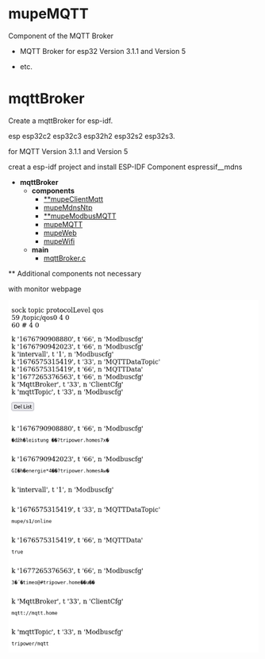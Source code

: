 # mupeMQTT

Component of the MQTT Broker 

- MQTT Broker for esp32 Version 3.1.1 and Version 5 

- etc.

# mqttBroker

Create a mqttBroker for esp-idf.

esp esp32c2 esp32c3 esp32h2 esp32s2 esp32s3.

for MQTT Version 3.1.1 and Version 5 


creat a esp-idf project and install ESP-IDF Component espressif__mdns



- __mqttBroker__
    - __components__
      - [**mupeClientMqtt](https://github.com/mupeMQTT/mupeClientMqtt)
      - [mupeMdnsNtp](https://github.com/mupeMQTT/mupeMdnsNtp)
      - [**mupeModbusMQTT](https://github.com/mupeMQTT/mupeModbusMQTT)
      - [mupeMQTT](https://github.com/mupeMQTT/mupeMQTT)
      - [mupeWeb](https://github.com/mupeMQTT/mupeWeb)
      - [mupeWifi](https://github.com/mupeMQTT/mupeWifi)
    - __main__
      - [mqttBroker.c](mqttBroker.c)
   
** Additional components not necessary

with monitor webpage

![bild](doc/webComp.png)